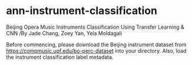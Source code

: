 # ann-instrument-classification
Beijing Opera Music Instruments Classification Using Transfer Learning & CNN 
/By Jade Chang, Zoey Yan, Yela Moldagali

Before commencing, please download the Beijing instrument dataset from https://compmusic.upf.edu/bo-perc-dataset
into your directory. Also, load the instrument classification label metadata. 
